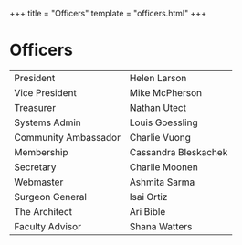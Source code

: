 +++
title = "Officers"
template = "officers.html"
+++

Officers
========

|                      |                      |
|----------------------|----------------------|
| President            | Helen Larson         |
| Vice President       | Mike McPherson       |
| Treasurer            | Nathan Utect         |
| Systems Admin        | Louis Goessling      |
| Community Ambassador | Charlie Vuong        |
| Membership           | Cassandra Bleskachek |
| Secretary            | Charlie Moonen       |
| Webmaster            | Ashmita Sarma        |
| Surgeon General      | Isai Ortiz           |
| The Architect        | Ari Bible            |
| Faculty Advisor      | Shana Watters        |
